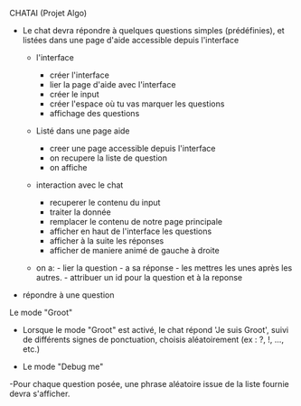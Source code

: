 CHATAI (Projet Algo)

- Le chat devra répondre à quelques questions simples (prédéfinies), et listées dans une page d'aide accessible depuis l'interface



  - l'interface

    - créer l'interface
    - lier la page d'aide avec l'interface
    - créer le input
    - créer l'espace où tu vas marquer les questions
    - affichage des questions



  - Listé dans une page aide

    - creer une page accessible depuis l'interface
    - on recupere la liste de question
    - on affiche



  - interaction avec le chat

    - recuperer le contenu du input
    - traiter la donnée
    - remplacer le contenu de notre page principale
    - afficher en haut de l'interface les questions 
    - afficher à la suite les réponses
    - afficher de maniere animé de gauche à droite


  - on a:
          - lier la question 
          - a sa réponse 
          - les mettres les unes après les autres.
          - attribuer un id pour la question et à la reponse

- répondre à une question




Le mode "Groot"

- Lorsque le mode "Groot" est activé, le chat répond 'Je suis Groot', suivi de différents signes de ponctuation, choisis aléatoirement (ex : ?, !, ..., etc.)




- Le mode "Debug me"

 -Pour chaque question posée, une phrase aléatoire issue de la liste fournie devra s'afficher.